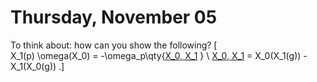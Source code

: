 # Thursday, November 05

To think about: how can you show the following? 
\[  
X_1(p) \omega(X_0) = -\omega_p\qty{[X_0, X_1](p) } \\
[X_0, X_1](g) = X_0(X_1(g)) - X_1(X_0(g))
.\]
